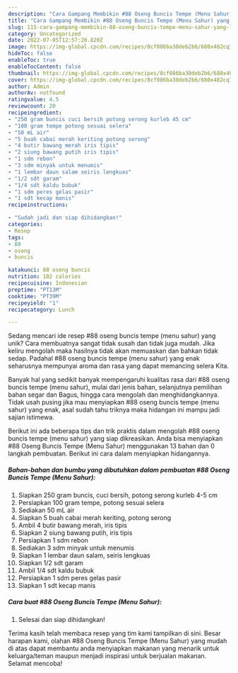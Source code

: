 ```yaml
---
description: "Cara Gampang Membikin #88 Oseng Buncis Tempe (Menu Sahur) yang Lezat Sekali"
title: "Cara Gampang Membikin #88 Oseng Buncis Tempe (Menu Sahur) yang Lezat Sekali"
slug: 115-cara-gampang-membikin-88-oseng-buncis-tempe-menu-sahur-yang-lezat-sekali
category: Uncategorized
date: 2022-07-05T12:57:20.820Z
image: https://img-global.cpcdn.com/recipes/8cf086ba30deb2b6/680x482cq70/88-oseng-buncis-tempe-menu-sahur-foto-resep-utama.jpg
hideToc: false
enableToc: true
enableTocContent: false
thumbnail: https://img-global.cpcdn.com/recipes/8cf086ba30deb2b6/680x482cq70/88-oseng-buncis-tempe-menu-sahur-foto-resep-utama.jpg
cover: https://img-global.cpcdn.com/recipes/8cf086ba30deb2b6/680x482cq70/88-oseng-buncis-tempe-menu-sahur-foto-resep-utama.jpg
author: Admin
authorAv: notfound
ratingvalue: 4.5
reviewcount: 20
recipeingredient:
- "250 gram buncis cuci bersih potong serong kurleb 45 cm"
- "100 gram tempe potong sesuai selera"
- "50 mL air"
- "5 buah cabai merah keriting potong serong"
- "4 butir bawang merah iris tipis"
- "2 siung bawang putih iris tipis"
- "1 sdm rebon"
- "3 sdm minyak untuk menumis"
- "1 lembar daun salam seiris lengkuas"
- "1/2 sdt garam"
- "1/4 sdt kaldu bubuk"
- "1 sdm peres gelas pasir"
- "1 sdt kecap manis"
recipeinstructions:

- "Sudah jadi dan siap dihidangkan!"
categories:
- Resep
tags:
- 88
- oseng
- buncis

katakunci: 88 oseng buncis 
nutrition: 102 calories
recipecuisine: Indonesian
preptime: "PT13M"
cooktime: "PT39M"
recipeyield: "1"
recipecategory: Lunch

---
```





Sedang mencari ide resep #88 oseng buncis tempe (menu sahur) yang unik? Cara membuatnya sangat tidak susah dan tidak juga mudah. Jika keliru mengolah maka hasilnya tidak akan memuaskan dan bahkan tidak sedap. Padahal #88 oseng buncis tempe (menu sahur) yang enak seharusnya mempunyai aroma dan rasa yang dapat memancing selera Kita.





Banyak hal yang sedikit banyak mempengaruhi kualitas rasa dari #88 oseng buncis tempe (menu sahur), mulai dari jenis bahan, selanjutnya pemilihan bahan segar dan Bagus, hingga cara mengolah dan menghidangkannya. Tidak usah pusing jika mau menyiapkan #88 oseng buncis tempe (menu sahur) yang enak,      asal sudah tahu triknya maka hidangan ini mampu jadi sajian istimewa.





















Berikut ini ada beberapa tips dan trik praktis dalam mengolah #88 oseng buncis tempe (menu sahur) yang siap dikreasikan. Anda bisa menyiapkan #88 Oseng Buncis Tempe (Menu Sahur) menggunakan 13 bahan dan 0 langkah pembuatan. Berikut ini cara dalam menyiapkan hidangannya.

<!--inarticleads1-->

##### Bahan-bahan dan bumbu yang dibutuhkan dalam pembuatan #88 Oseng Buncis Tempe (Menu Sahur):

1. Siapkan 250 gram buncis, cuci bersih, potong serong kurleb 4-5 cm
1. Persiapkan 100 gram tempe, potong sesuai selera
1. Sediakan 50 mL air
1. Siapkan 5 buah cabai merah keriting, potong serong
1. Ambil 4 butir bawang merah, iris tipis
1. Siapkan 2 siung bawang putih, iris tipis
1. Persiapkan 1 sdm rebon
1. Sediakan 3 sdm minyak untuk menumis
1. Siapkan 1 lembar daun salam, seiris lengkuas
1. Siapkan 1/2 sdt garam
1. Ambil 1/4 sdt kaldu bubuk
1. Persiapkan 1 sdm peres gelas pasir
1. Siapkan 1 sdt kecap manis




<!--inarticleads2-->

##### Cara buat #88 Oseng Buncis Tempe (Menu Sahur):


1. Selesai dan siap dihidangkan!



Terima kasih telah membaca resep yang tim kami tampilkan di sini. Besar harapan kami, olahan #88 Oseng Buncis Tempe (Menu Sahur) yang mudah di atas dapat membantu anda menyiapkan makanan yang menarik untuk keluarga/teman maupun menjadi inspirasi untuk berjualan makanan. Selamat mencoba!
